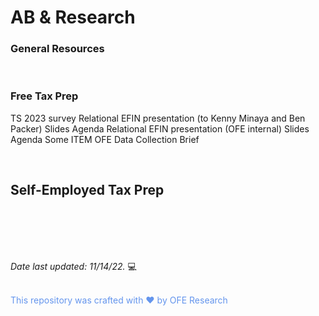 # AB & Research

### General Resources

<br>

### Free Tax Prep

TS 2023 survey
Relational EFIN presentation (to Kenny Minaya and Ben Packer)
Slides
Agenda
Relational EFIN presentation (OFE internal)
Slides
Agenda
Some ITEM
OFE Data Collection Brief

<br>

## Self-Employed Tax Prep


<br>
<br>
<br>
<br>

*Date last updated: 11/14/22.* &#x1F4BB;
<br>
<br> 
<p style = "color: #6495ED"> This repository was crafted with &hearts; by OFE Research</p>


